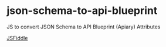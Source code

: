 # json-schema-to-api-blueprint
JS to convert JSON Schema to API Blueprint (Apiary) Attributes

[JSFiddle](https://jsfiddle.net/vwfpqbnr/10/)
